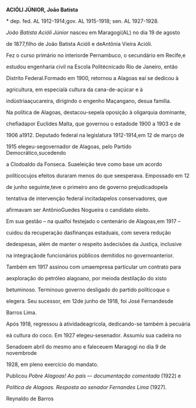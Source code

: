 **ACIÓLI JÚNIOR, João Batista**



\* dep. fed. AL 1912-1914;gov. AL 1915-1918; sen. AL 1927-1928.



*João Batista Acióli Júnior* nasceu em Maragogi(AL) no dia 19 de agosto

de 1877,filho de João Batista Acióli e deAntônia Vieira Acióli.



Fez o curso primário no interiorde Pernambuco, o secundário em Recife,e

estudou engenharia civil na Escola Politécnicado Rio de Janeiro, então

Distrito Federal.Formado em 1900, retornou a Alagoas eaí se dedicou à

agricultura, em especialà cultura da cana-de-açúcar e à

indústriaaçucareira, dirigindo o engenho Maçangano, desua família.



Na política de Alagoas, destacou-sepela oposição à oligarquia dominante,

chefiadapor Euclides Malta, que governou o estadode 1900 a 1903 e de

1906 a1912. Deputado federal na legislatura 1912-1914,em 12 de março de

1915 elegeu-segovernador de Alagoas, pelo Partido Democrático,sucedendo

a Clodoaldo da Fonseca. Suaeleição teve como base um acordo

políticocujos efeitos duraram menos do que seesperava. Empossado em 12

de junho seguinte,teve o primeiro ano de governo prejudicadopela

tentativa de intervenção federal incitadapelos conservadores, que

afirmavam ser AntônioGuedes Nogueira o candidato eleito.



Em sua gestão – na qualfoi festejado o centenário de Alagoas,em 1917 –

cuidou da recuperação dasfinanças estaduais, com severa redução

dedespesas, além de manter o respeito àsdecisões da Justiça, inclusive

na integraçãode funcionários públicos demitidos no governoanterior.

Também em 1917 assinou com umaempresa particular um contrato para

aexploração do petróleo alagoano, por meioda destilação do xisto

betuminoso. Terminouo governo desligado do partido políticoque o

elegera. Seu sucessor, em 12de junho de 1918, foi José Fernandesde

Barros Lima.



Após 1918, regressou à atividadeagrícola, dedicando-se também à pecuária

eà cultura do coco. Em 1927 elegeu-sesenador. Assumiu sua cadeira no

Senadoem abril do mesmo ano e faleceuem Maragogi no dia 9 de novembrode

1928, em pleno exercício do mandato.



Publicou *Pobre Alagoas! Ao país –- documentação comentada* (1922) e

*Política de Alagoas. Resposta ao senador Fernandes Lima* (1927).



Reynaldo de Barros



